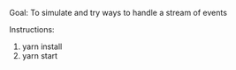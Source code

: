 Goal:
To simulate and try ways to handle a stream of events

Instructions:
1) yarn install
2) yarn start